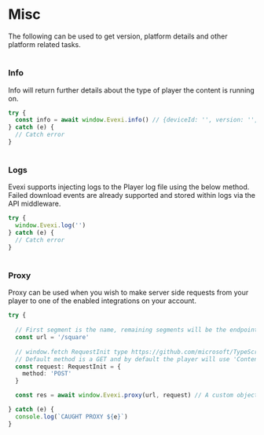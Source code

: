 # Misc
The following can be used to get version, platform details and other platform related tasks.

#

### Info
Info will return further details about the type of player the content is running on.
````typescript
try {
  const info = await window.Evexi.info() // {deviceId: '', version: '', provider: 'HTML'}
} catch (e) {
  // Catch error
}
````

#

### Logs
Evexi supports injecting logs to the Player log file using the below method. Failed download events are already supported and stored within logs via the API middleware.
````typescript
try {
  window.Evexi.log('')
} catch (e) {
  // Catch error
}
````

#

### Proxy
Proxy can be used when you wish to make server side requests from your player to one of the enabled integrations on your account.
````typescript
try {
 
  // First segment is the name, remaining segments will be the endpoints for the related platform
  const url = '/square'
  
  // window.fetch RequestInit type https://github.com/microsoft/TypeScript/blob/main/lib/lib.webworker.d.ts#L436-L489
  // Default method is a GET and by default the player will use 'Content-Type': 'application/json'. All RequestInit options can be overridden using the second argument.
  const request: RequestInit = {
    method: 'POST'
  }

  const res = await window.Evexi.proxy(url, request) // A custom object will be returned with pre decoded json from the body

} catch (e) {
  console.log(`CAUGHT PROXY ${e}`)
}
````